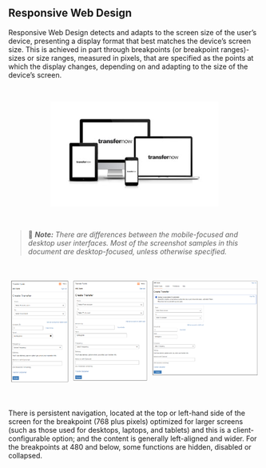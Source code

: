 ## Responsive Web Design

Responsive Web Design detects and adapts to the screen size of the user’s device, presenting a display format that best matches the device’s screen size. This is achieved in part through breakpoints (or breakpoint ranges)-sizes or size ranges, measured in pixels, that are specified as the points at which the display changes, depending on and adapting to the size of the device’s screen. 

&nbsp;

<center>

![image](https://raw.githubusercontent.com/Fiserv/transfer-now/develop/assets/images/responsiveUIScreens.jpg)

</center>

&nbsp;

<!-- theme: info -->

> :memo: _**Note:** There are differences between the mobile-focused and desktop user interfaces. Most of the screenshot samples in this document are desktop-focused, unless otherwise specified._ 

&nbsp;





<div class="card-container">
        <div style="margin: 5px">
            <img src="https://raw.githubusercontent.com/Fiserv/transfer-now/develop/assets/images/320MobileViewpng.png">
        </div>
        <div style="margin: 5px">
            <img src="https://raw.githubusercontent.com/Fiserv/transfer-now/develop/assets/images/480MobileView.png">
        </div>
        <div style="margin: 5px">
            <img src="https://raw.githubusercontent.com/Fiserv/transfer-now/develop/assets/images/desktopview.png">
        </div>
    </div>



&nbsp;

There is persistent navigation, located at the top or left-hand side of the screen for the breakpoint (768 plus pixels) optimized for larger screens (such as those used for desktops, laptops, and tablets) and this is a client-configurable option; and the content is generally left-aligned and wider. 
For the breakpoints at 480 and below, some functions are hidden, disabled or collapsed.


<style>
    .card-container {
            display: flex;
            justify-content: space-between;
        }
        .card {
            border: 1px solid black;
            border-radius: 8px;
            margin: 5px;
            display: flex;
            flex-direction: column;
        }
</style>